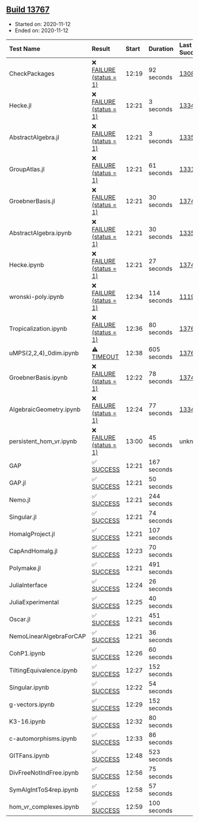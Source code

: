 ## [Build 13767](https://oscarci.mathematik.uni-kl.de/job/oscar/13767/)

* Started on: 2020-11-12
* Ended on: 2020-11-12

| Test Name    | Result | Start | Duration | Last Success | First Failure |
|:-------------|:-------|:------|:---------|:-------------|:--------------|
| CheckPackages | ❌ [FAILURE (status = 1)](https://oscarci.mathematik.uni-kl.de/job/oscar/13767/artifact/logs/build-13767/CheckPackages.log) | 12:19 | 92 seconds | [13085](https://oscarci.mathematik.uni-kl.de/job/oscar/13085/) | [13086](https://oscarci.mathematik.uni-kl.de/job/oscar/13086/) |
| Hecke.jl | ❌ [FAILURE (status = 1)](https://oscarci.mathematik.uni-kl.de/job/oscar/13767/artifact/logs/build-13767/Hecke.jl.log) | 12:21 | 3 seconds | [13341](https://oscarci.mathematik.uni-kl.de/job/oscar/13341/) | [13342](https://oscarci.mathematik.uni-kl.de/job/oscar/13342/) |
| AbstractAlgebra.jl | ❌ [FAILURE (status = 1)](https://oscarci.mathematik.uni-kl.de/job/oscar/13767/artifact/logs/build-13767/AbstractAlgebra.jl.log) | 12:21 | 3 seconds | [13355](https://oscarci.mathematik.uni-kl.de/job/oscar/13355/) | [13356](https://oscarci.mathematik.uni-kl.de/job/oscar/13356/) |
| GroupAtlas.jl | ❌ [FAILURE (status = 1)](https://oscarci.mathematik.uni-kl.de/job/oscar/13767/artifact/logs/build-13767/GroupAtlas.jl.log) | 12:21 | 61 seconds | [13311](https://oscarci.mathematik.uni-kl.de/job/oscar/13311/) | [13312](https://oscarci.mathematik.uni-kl.de/job/oscar/13312/) |
| GroebnerBasis.jl | ❌ [FAILURE (status = 1)](https://oscarci.mathematik.uni-kl.de/job/oscar/13767/artifact/logs/build-13767/GroebnerBasis.jl.log) | 12:21 | 30 seconds | [13747](https://oscarci.mathematik.uni-kl.de/job/oscar/13747/) | [13748](https://oscarci.mathematik.uni-kl.de/job/oscar/13748/) |
| AbstractAlgebra.ipynb | ❌ [FAILURE (status = 1)](https://oscarci.mathematik.uni-kl.de/job/oscar/13767/artifact/logs/build-13767/AbstractAlgebra.ipynb.log) | 12:21 | 30 seconds | [13355](https://oscarci.mathematik.uni-kl.de/job/oscar/13355/) | [13356](https://oscarci.mathematik.uni-kl.de/job/oscar/13356/) |
| Hecke.ipynb | ❌ [FAILURE (status = 1)](https://oscarci.mathematik.uni-kl.de/job/oscar/13767/artifact/logs/build-13767/Hecke.ipynb.log) | 12:21 | 27 seconds | [13749](https://oscarci.mathematik.uni-kl.de/job/oscar/13749/) | [13750](https://oscarci.mathematik.uni-kl.de/job/oscar/13750/) |
| wronski-poly.ipynb | ❌ [FAILURE (status = 1)](https://oscarci.mathematik.uni-kl.de/job/oscar/13767/artifact/logs/build-13767/wronski-poly.ipynb.log) | 12:34 | 114 seconds | [11192](https://oscarci.mathematik.uni-kl.de/job/oscar/11192/) | [11193](https://oscarci.mathematik.uni-kl.de/job/oscar/11193/) |
| Tropicalization.ipynb | ❌ [FAILURE (status = 1)](https://oscarci.mathematik.uni-kl.de/job/oscar/13767/artifact/logs/build-13767/Tropicalization.ipynb.log) | 12:36 | 80 seconds | [13766](https://oscarci.mathematik.uni-kl.de/job/oscar/13766/) | [13767](https://oscarci.mathematik.uni-kl.de/job/oscar/13767/) |
| uMPS(2,2,4)_0dim.ipynb | ⚠ [TIMEOUT](https://oscarci.mathematik.uni-kl.de/job/oscar/13767/artifact/logs/build-13767/uMPS-2-2-4-_0dim.ipynb.log) | 12:38 | 605 seconds | [13765](https://oscarci.mathematik.uni-kl.de/job/oscar/13765/) | [13766](https://oscarci.mathematik.uni-kl.de/job/oscar/13766/) |
| GroebnerBasis.ipynb | ❌ [FAILURE (status = 1)](https://oscarci.mathematik.uni-kl.de/job/oscar/13767/artifact/logs/build-13767/GroebnerBasis.ipynb.log) | 12:22 | 78 seconds | [13748](https://oscarci.mathematik.uni-kl.de/job/oscar/13748/) | [13749](https://oscarci.mathematik.uni-kl.de/job/oscar/13749/) |
| AlgebraicGeometry.ipynb | ❌ [FAILURE (status = 1)](https://oscarci.mathematik.uni-kl.de/job/oscar/13767/artifact/logs/build-13767/AlgebraicGeometry.ipynb.log) | 12:24 | 77 seconds | [13341](https://oscarci.mathematik.uni-kl.de/job/oscar/13341/) | [13342](https://oscarci.mathematik.uni-kl.de/job/oscar/13342/) |
| persistent_hom_vr.ipynb | ❌ [FAILURE (status = 1)](https://oscarci.mathematik.uni-kl.de/job/oscar/13767/artifact/logs/build-13767/persistent_hom_vr.ipynb.log) | 13:00 | 45 seconds | unknown | unknown |
| GAP | ✅ [SUCCESS](https://oscarci.mathematik.uni-kl.de/job/oscar/13767/artifact/logs/build-13767/GAP.log) | 12:21 | 167 seconds |  |  |
| GAP.jl | ✅ [SUCCESS](https://oscarci.mathematik.uni-kl.de/job/oscar/13767/artifact/logs/build-13767/GAP.jl.log) | 12:21 | 50 seconds |  |  |
| Nemo.jl | ✅ [SUCCESS](https://oscarci.mathematik.uni-kl.de/job/oscar/13767/artifact/logs/build-13767/Nemo.jl.log) | 12:21 | 244 seconds |  |  |
| Singular.jl | ✅ [SUCCESS](https://oscarci.mathematik.uni-kl.de/job/oscar/13767/artifact/logs/build-13767/Singular.jl.log) | 12:21 | 74 seconds |  |  |
| HomalgProject.jl | ✅ [SUCCESS](https://oscarci.mathematik.uni-kl.de/job/oscar/13767/artifact/logs/build-13767/HomalgProject.jl.log) | 12:21 | 107 seconds |  |  |
| CapAndHomalg.jl | ✅ [SUCCESS](https://oscarci.mathematik.uni-kl.de/job/oscar/13767/artifact/logs/build-13767/CapAndHomalg.jl.log) | 12:23 | 70 seconds |  |  |
| Polymake.jl | ✅ [SUCCESS](https://oscarci.mathematik.uni-kl.de/job/oscar/13767/artifact/logs/build-13767/Polymake.jl.log) | 12:21 | 491 seconds |  |  |
| JuliaInterface | ✅ [SUCCESS](https://oscarci.mathematik.uni-kl.de/job/oscar/13767/artifact/logs/build-13767/JuliaInterface.log) | 12:24 | 26 seconds |  |  |
| JuliaExperimental | ✅ [SUCCESS](https://oscarci.mathematik.uni-kl.de/job/oscar/13767/artifact/logs/build-13767/JuliaExperimental.log) | 12:25 | 40 seconds |  |  |
| Oscar.jl | ✅ [SUCCESS](https://oscarci.mathematik.uni-kl.de/job/oscar/13767/artifact/logs/build-13767/Oscar.jl.log) | 12:21 | 451 seconds |  |  |
| NemoLinearAlgebraForCAP | ✅ [SUCCESS](https://oscarci.mathematik.uni-kl.de/job/oscar/13767/artifact/logs/build-13767/NemoLinearAlgebraForCAP.log) | 12:21 | 36 seconds |  |  |
| CohP1.ipynb | ✅ [SUCCESS](https://oscarci.mathematik.uni-kl.de/job/oscar/13767/artifact/logs/build-13767/CohP1.ipynb.log) | 12:26 | 60 seconds |  |  |
| TiltingEquivalence.ipynb | ✅ [SUCCESS](https://oscarci.mathematik.uni-kl.de/job/oscar/13767/artifact/logs/build-13767/TiltingEquivalence.ipynb.log) | 12:27 | 152 seconds |  |  |
| Singular.ipynb | ✅ [SUCCESS](https://oscarci.mathematik.uni-kl.de/job/oscar/13767/artifact/logs/build-13767/Singular.ipynb.log) | 12:22 | 54 seconds |  |  |
| g-vectors.ipynb | ✅ [SUCCESS](https://oscarci.mathematik.uni-kl.de/job/oscar/13767/artifact/logs/build-13767/g-vectors.ipynb.log) | 12:29 | 152 seconds |  |  |
| K3-16.ipynb | ✅ [SUCCESS](https://oscarci.mathematik.uni-kl.de/job/oscar/13767/artifact/logs/build-13767/K3-16.ipynb.log) | 12:32 | 80 seconds |  |  |
| c-automorphisms.ipynb | ✅ [SUCCESS](https://oscarci.mathematik.uni-kl.de/job/oscar/13767/artifact/logs/build-13767/c-automorphisms.ipynb.log) | 12:33 | 86 seconds |  |  |
| GITFans.ipynb | ✅ [SUCCESS](https://oscarci.mathematik.uni-kl.de/job/oscar/13767/artifact/logs/build-13767/GITFans.ipynb.log) | 12:48 | 523 seconds |  |  |
| DivFreeNotIndFree.ipynb | ✅ [SUCCESS](https://oscarci.mathematik.uni-kl.de/job/oscar/13767/artifact/logs/build-13767/DivFreeNotIndFree.ipynb.log) | 12:56 | 75 seconds |  |  |
| SymAlgIntToS4rep.ipynb | ✅ [SUCCESS](https://oscarci.mathematik.uni-kl.de/job/oscar/13767/artifact/logs/build-13767/SymAlgIntToS4rep.ipynb.log) | 12:58 | 57 seconds |  |  |
| hom_vr_complexes.ipynb | ✅ [SUCCESS](https://oscarci.mathematik.uni-kl.de/job/oscar/13767/artifact/logs/build-13767/hom_vr_complexes.ipynb.log) | 12:59 | 100 seconds |  |  |
